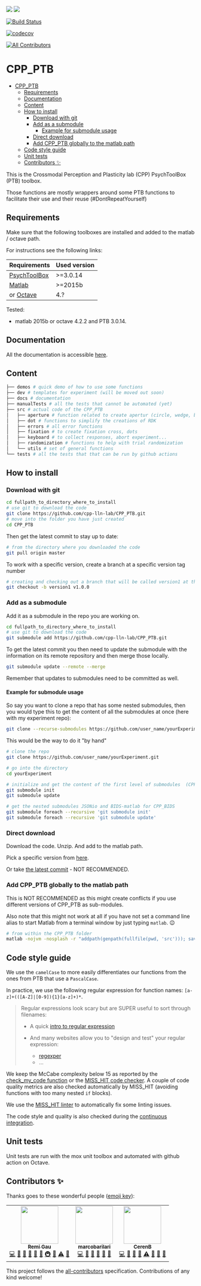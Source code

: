 [![](https://img.shields.io/badge/Octave-CI-blue?logo=Octave&logoColor=white)](https://github.com/cpp-lln-lab/CPP_PTB/actions)
![](https://github.com/cpp-lln-lab/CPP_PTB/workflows/CI/badge.svg)

[![Build Status](https://travis-ci.com/cpp-lln-lab/CPP_PTB.svg?branch=master)](https://travis-ci.com/cpp-lln-lab/CPP_PTB)

[![codecov](https://codecov.io/gh/cpp-lln-lab/CPP_PTB/branch/master/graph/badge.svg)](https://codecov.io/gh/cpp-lln-lab/CPP_PTB)

<!-- ALL-CONTRIBUTORS-BADGE:START - Do not remove or modify this section -->

[![All Contributors](https://img.shields.io/badge/all_contributors-3-orange.svg?style=flat-square)](#contributors-)

<!-- ALL-CONTRIBUTORS-BADGE:END -->

# CPP_PTB

<!-- lint disable -->

<!-- TOC -->

-   [CPP_PTB](#cpp_ptb)
    -   [Requirements](#requirements)
    -   [Documentation](#documentation)
    -   [Content](#content)
    -   [How to install](#how-to-install)
        -   [Download with git](#download-with-git)
        -   [Add as a submodule](#add-as-a-submodule)
            -   [Example for submodule usage](#example-for-submodule-usage)
        -   [Direct download](#direct-download)
        -   [Add CPP_PTB globally to the matlab path](#add-cpp_ptb-globally-to-the-matlab-path)
    -   [Code style guide](#code-style-guide)
    -   [Unit tests](#unit-tests)
    -   [Contributors ✨](#contributors-)

<!-- /TOC -->

<!-- lint enable -->

This is the Crossmodal Perception and Plasticity lab (CPP) PsychToolBox (PTB)
toolbox.

Those functions are mostly wrappers around some PTB functions to facilitate
their use and their reuse (#DontRepeatYourself)

## Requirements

Make sure that the following toolboxes are installed and added to the matlab /
octave path.

For instructions see the following links:

<!-- lint disable -->

| Requirements                                             | Used version |
| -------------------------------------------------------- | ------------ |
| [PsychToolBox](http://psychtoolbox.org/)                 | >=3.0.14     |
| [Matlab](https://www.mathworks.com/products/matlab.html) | >=2015b      |
| or [Octave](https://www.gnu.org/software/octave/)        | 4.?          |

<!-- lint enable -->

Tested:

-   matlab 2015b or octave 4.2.2 and PTB 3.0.14.

## Documentation

All the documentation is accessible [here](./docs/00-index.md).

## Content

```bash
├── demos # quick demo of how to use some functions
├── dev # templates for experiment (will be moved out soon)
├── docs # documentation
├── manualTests # all the tests that cannot be automated (yet)
├── src # actual code of the CPP_PTB
│   ├── aperture # function related to create apertur (circle, wedge, bar...)
│   ├── dot # functions to simplify the creations of RDK
│   ├── errors # all error functions
│   ├── fixation # to create fixation cross, dots
│   ├── keyboard # to collect responses, abort experiment...
│   ├── randomization # functions to help with trial randomization
│   └── utils # set of general functions
└── tests # all the tests that that can be run by github actions
```

## How to install

### Download with git

```bash
cd fullpath_to_directory_where_to_install
# use git to download the code
git clone https://github.com/cpp-lln-lab/CPP_PTB.git
# move into the folder you have just created
cd CPP_PTB
```

Then get the latest commit to stay up to date:

```bash
# from the directory where you downloaded the code
git pull origin master
```

To work with a specific version, create a branch at a specific version tag
number

```bash
# creating and checking out a branch that will be called version1 at the version tag v1.0.0
git checkout -b version1 v1.0.0
```

### Add as a submodule

Add it as a submodule in the repo you are working on.

```bash
cd fullpath_to_directory_where_to_install
# use git to download the code
git submodule add https://github.com/cpp-lln-lab/CPP_PTB.git
```

To get the latest commit you then need to update the submodule with the
information on its remote repository and then merge those locally.

```bash
git submodule update --remote --merge
```

Remember that updates to submodules need to be committed as well.

#### Example for submodule usage

So say you want to clone a repo that has some nested submodules, then you would
type this to get the content of all the submodules at once (here with my
experiment repo):

```bash
git clone --recurse-submodules https://github.com/user_name/yourExperiment.git
```

This would be the way to do it "by hand"

```bash
# clone the repo
git clone https://github.com/user_name/yourExperiment.git

# go into the directory
cd yourExperiment

# initialize and get the content of the first level of submodules  (CPP_PTB and CPP_BIDS)
git submodule init
git submodule update

# get the nested submodules JSONio and BIDS-matlab for CPP_BIDS
git submodule foreach --recursive 'git submodule init'
git submodule foreach --recursive 'git submodule update'
```

### Direct download

Download the code. Unzip. And add to the matlab path.

Pick a specific version from
[here](https://github.com/cpp-lln-lab/CPP_PTB/releases).

Or take
[the latest commit](https://github.com/cpp-lln-lab/CPP_PTB/archive/master.zip) -
NOT RECOMMENDED.

### Add CPP_PTB globally to the matlab path

This is NOT RECOMMENDED as this might create conflicts if you use different
versions of CPP_PTB as sub-modules.

Also note that this might not work at all if you have not set a command line
alias to start Matlab from a terminal window by just typing `matlab`. :wink:

```bash
# from within the CPP_PTB folder
matlab -nojvm -nosplash -r "addpath(genpath(fullfile(pwd, 'src'))); savepath(); path(); exit();"
```

## Code style guide

We use the `camelCase` to more easily differentiates our functions from the ones
from PTB that use a `PascalCase`.

In practice, we use the following regular expression for function names:
`[a-z]+(([A-Z]|[0-9]){1}[a-z]+)*`.

> Regular expressions look scary but are SUPER useful to sort through filenames:
>
> -   A quick [intro to regular expression](https://www.rexegg.com/)
>
> -   And many websites allow you to "design and test" your regular expression:
>     -   [regexper](https://regexper.com/#%5Ba-z%5D%2B%28%28%5BA-Z%5D%7C%5B0-9%5D%29%7B1%7D%5Ba-z%5D%2B%29)
>     -   ...

We keep the McCabe complexity below 15 as reported by the
[check_my_code function](https://github.com/Remi-Gau/check_my_code) or the
[MISS_HIT code checker](https://florianschanda.github.io/miss_hit). A couple of
code quality metrics are also checked automatically by MISS_HIT (avoiding
functions with too many nested `if` blocks).

We use the
[MISS_HIT linter](https://florianschanda.github.io/miss_hit/style_checker.html)
to automatically fix some linting issues.

The code style and quality is also checked during the
[continuous integration](./.travis.yml).

## Unit tests

Unit tests are run with the mox unit toolbox and automated with github action on
Octave.

## Contributors ✨

Thanks goes to these wonderful people
([emoji key](https://allcontributors.org/docs/en/emoji-key)):

<!-- ALL-CONTRIBUTORS-LIST:START - Do not remove or modify this section -->

<!-- prettier-ignore-start -->

<!-- markdownlint-disable -->

<table>
  <tr>
    <td align="center"><a href="https://remi-gau.github.io/"><img src="https://avatars3.githubusercontent.com/u/6961185?v=4" width="100px;" alt=""/><br /><sub><b>Remi Gau</b></sub></a><br /><a href="https://github.com/cpp-lln-lab/CPP_PTB/commits?author=Remi-Gau" title="Code">💻</a> <a href="#design-Remi-Gau" title="Design">🎨</a> <a href="https://github.com/cpp-lln-lab/CPP_PTB/commits?author=Remi-Gau" title="Documentation">📖</a> <a href="https://github.com/cpp-lln-lab/CPP_PTB/issues?q=author%3ARemi-Gau" title="Bug reports">🐛</a> <a href="#userTesting-Remi-Gau" title="User Testing">📓</a> <a href="#ideas-Remi-Gau" title="Ideas, Planning, & Feedback">🤔</a> <a href="#infra-Remi-Gau" title="Infrastructure (Hosting, Build-Tools, etc)">🚇</a> <a href="#maintenance-Remi-Gau" title="Maintenance">🚧</a> <a href="https://github.com/cpp-lln-lab/CPP_PTB/commits?author=Remi-Gau" title="Tests">⚠️</a> <a href="#question-Remi-Gau" title="Answering Questions">💬</a></td>
    <td align="center"><a href="https://github.com/marcobarilari"><img src="https://avatars3.githubusercontent.com/u/38101692?v=4" width="100px;" alt=""/><br /><sub><b>marcobarilari</b></sub></a><br /><a href="https://github.com/cpp-lln-lab/CPP_PTB/commits?author=marcobarilari" title="Code">💻</a> <a href="#design-marcobarilari" title="Design">🎨</a> <a href="https://github.com/cpp-lln-lab/CPP_PTB/commits?author=marcobarilari" title="Documentation">📖</a> <a href="https://github.com/cpp-lln-lab/CPP_PTB/issues?q=author%3Amarcobarilari" title="Bug reports">🐛</a> <a href="#userTesting-marcobarilari" title="User Testing">📓</a> <a href="#ideas-marcobarilari" title="Ideas, Planning, & Feedback">🤔</a></td>
    <td align="center"><a href="https://github.com/CerenB"><img src="https://avatars1.githubusercontent.com/u/10451654?v=4" width="100px;" alt=""/><br /><sub><b>CerenB</b></sub></a><br /><a href="https://github.com/cpp-lln-lab/CPP_PTB/commits?author=CerenB" title="Code">💻</a> <a href="#design-CerenB" title="Design">🎨</a> <a href="https://github.com/cpp-lln-lab/CPP_PTB/commits?author=CerenB" title="Documentation">📖</a> <a href="https://github.com/cpp-lln-lab/CPP_PTB/pulls?q=is%3Apr+reviewed-by%3ACerenB" title="Reviewed Pull Requests">👀</a> <a href="https://github.com/cpp-lln-lab/CPP_PTB/commits?author=CerenB" title="Tests">⚠️</a> <a href="https://github.com/cpp-lln-lab/CPP_PTB/issues?q=author%3ACerenB" title="Bug reports">🐛</a> <a href="#userTesting-CerenB" title="User Testing">📓</a> <a href="#ideas-CerenB" title="Ideas, Planning, & Feedback">🤔</a></td>
  </tr>
</table>

<!-- markdownlint-enable -->

<!-- prettier-ignore-end -->

<!-- ALL-CONTRIBUTORS-LIST:END -->

This project follows the
[all-contributors](https://github.com/all-contributors/all-contributors)
specification. Contributions of any kind welcome!
